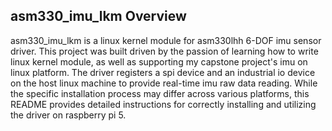 ## asm330_imu_lkm Overview
asm330_imu_lkm is a linux kernel module for asm330lhh 6-DOF imu sensor driver. This project was built driven by the passion of learning how to write linux kernel module, as well as supporting my capstone project's imu on linux platform. The driver registers a spi device and an industrial io device on the host linux machine to provide real-time imu raw data reading.
While the specific installation process may differ across various platforms, this README provides detailed instructions for correctly installing and utilizing the driver on raspberry pi 5.
